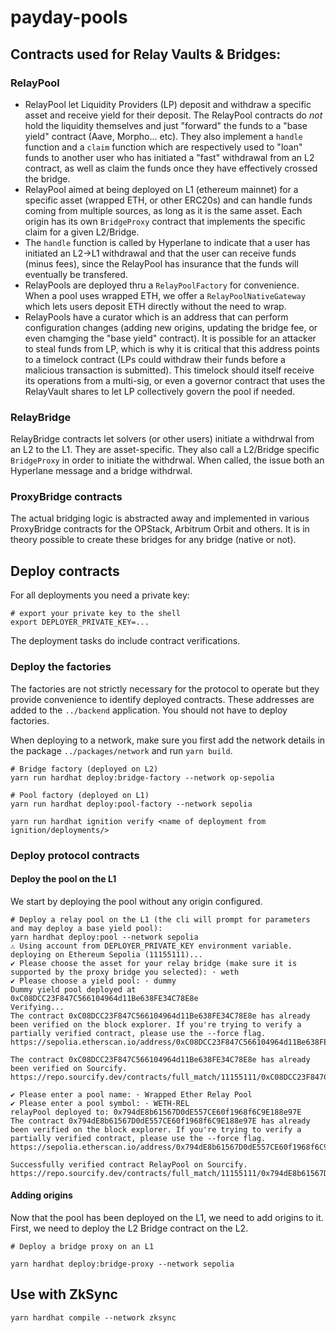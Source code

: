 # payday-pools

## Contracts used for Relay Vaults & Bridges:

### RelayPool

- RelayPool let Liquidity Providers (LP) deposit and withdraw a specific asset and receive yield for their deposit. The RelayPool contracts do _not_ hold the liquidity themselves and just "forward" the funds to a "base yield" contract (Aave, Morpho... etc). They also implement a `handle` function and a `claim` function which are respectively used to "loan" funds to another user who has initiated a "fast" withdrawal from an L2 contract, as well as claim the funds once they have effectively crossed the bridge.
- RelayPool aimed at being deployed on L1 (ethereum mainnet) for a specific asset (wrapped ETH, or other ERC20s) and can handle funds coming from multiple sources, as long as it is the same asset. Each origin has its own `BridgeProxy` contract that implements the specific claim for a given L2/Bridge.
- The `handle` function is called by Hyperlane to indicate that a user has initiated an L2->L1 withdrawal and that the user can receive funds (minus fees), since the RelayPool has insurance that the funds will eventually be transfered.
- RelayPools are deployed thru a `RelayPoolFactory` for convenience. When a pool uses wrapped ETH, we offer a `RelayPoolNativeGateway` which lets users deposit ETH directly without the need to wrap.
- RelayPools have a curator which is an address that can perform configuration changes (adding new origins, updating the bridge fee, or even chamging the "base yield" contract). It is possible for an attacker to steal funds from LP, which is why it is critical that this address points to a timelock contract (LPs could withdraw their funds before a malicious transaction is submitted). This timelock should itself receive its operations from a multi-sig, or even a governor contract that uses the RelayVault shares to let LP collectively govern the pool if needed.

### RelayBridge

RelayBridge contracts let solvers (or other users) initiate a withdrwal from an L2 to the L1. They are asset-specific. They also call a L2/Bridge specific `BridgeProxy` in order to initiate the withdrwal. When called, the issue both an Hyperlane message and a bridge withdrwal.

### ProxyBridge contracts

The actual bridging logic is abstracted away and implemented in various ProxyBridge contracts for the OPStack, Arbitrum Orbit and others. It is in theory possible to create these bridges for any bridge (native or not).

## Deploy contracts

For all deployments you need a private key:

```
# export your private key to the shell
export DEPLOYER_PRIVATE_KEY=...
```

The deployment tasks do include contract verifications.

### Deploy the factories

The factories are not strictly necessary for the protocol to operate but they provide convenience to identify deployed contracts. These addresses are added to the `../backend` application.
You should not have to deploy factories.

When deploying to a network, make sure you first add the network details in the package `../packages/network` and run `yarn build`.

```
# Bridge factory (deployed on L2)
yarn run hardhat deploy:bridge-factory --network op-sepolia

# Pool factory (deployed on L1)
yarn run hardhat deploy:pool-factory --network sepolia
```

```
yarn run hardhat ignition verify <name of deployment from ignition/deployments/>
```

### Deploy protocol contracts

#### Deploy the pool on the L1

We start by deploying the pool without any origin configured.

```
# Deploy a relay pool on the L1 (the cli will prompt for parameters and may deploy a base yield pool):
yarn hardhat deploy:pool --network sepolia
⚠️ Using account from DEPLOYER_PRIVATE_KEY environment variable.
deploying on Ethereum Sepolia (11155111)...
✔ Please choose the asset for your relay bridge (make sure it is supported by the proxy bridge you selected): · weth
✔ Please choose a yield pool: · dummy
Dummy yield pool deployed at 0xC08DCC23F847C566104964d11Be638FE34C78E8e
Verifying...
The contract 0xC08DCC23F847C566104964d11Be638FE34C78E8e has already been verified on the block explorer. If you're trying to verify a partially verified contract, please use the --force flag.
https://sepolia.etherscan.io/address/0xC08DCC23F847C566104964d11Be638FE34C78E8e#code

The contract 0xC08DCC23F847C566104964d11Be638FE34C78E8e has already been verified on Sourcify.
https://repo.sourcify.dev/contracts/full_match/11155111/0xC08DCC23F847C566104964d11Be638FE34C78E8e/

✔ Please enter a pool name: · Wrapped Ether Relay Pool
✔ Please enter a pool symbol: · WETH-REL
relayPool deployed to: 0x794dE8b61567D0dE557CE60f1968f6C9E188e97E
The contract 0x794dE8b61567D0dE557CE60f1968f6C9E188e97E has already been verified on the block explorer. If you're trying to verify a partially verified contract, please use the --force flag.
https://sepolia.etherscan.io/address/0x794dE8b61567D0dE557CE60f1968f6C9E188e97E#code

Successfully verified contract RelayPool on Sourcify.
https://repo.sourcify.dev/contracts/full_match/11155111/0x794dE8b61567D0dE557CE60f1968f6C9E188e97E/

```

#### Adding origins

Now that the pool has been deployed on the L1, we need to add origins to it.
First, we need to deploy the L2 Bridge contract on the L2.

```
# Deploy a bridge proxy on an L1

yarn hardhat deploy:bridge-proxy --network sepolia
```

## Use with ZkSync

```
yarn hardhat compile --network zksync
```
